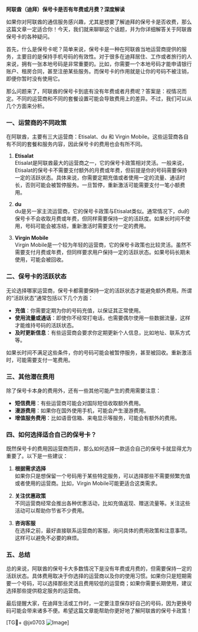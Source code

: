 **阿联酋（迪拜）保号卡是否有年费或月费？深度解读**

如果你对阿联酋的通信服务感兴趣，尤其是想要了解迪拜的保号卡是否收费，那么这篇文章一定适合你！今天，我们就来聊聊这个话题，并为你详细解答关于阿联酋保号卡的各种疑问。

首先，什么是保号卡呢？简单来说，保号卡是一种在阿联酋当地运营商提供的服务，主要目的是保持手机号码的有效性。对于很多在迪拜居住、工作或者旅行的人来说，拥有一张本地号码是非常重要的。比如，你需要一个本地号码才能申请银行账户、租房合同，甚至注册某些服务。而保号卡的作用就是让你的号码不被注销，即便你暂时没有使用它。

那么问题来了，阿联酋的保号卡到底有没有年费或者月费呢？答案是：视情况而定。不同的运营商和不同的套餐设置可能会导致费用上的差异。不过，我们可以从几个方面来分析。

### 一、运营商的不同政策

在阿联酋，主要有三大运营商：Etisalat、du 和 Virgin Mobile。这些运营商各自有不同的套餐和服务内容，因此保号卡的费用也会有所不同。

1. **Etisalat**  
   Etisalat是阿联酋最大的运营商之一，它的保号卡政策相对灵活。一般来说，Etisalat的保号卡不需要支付额外的月费或年费，但前提是你的号码需要保持一定的活跃状态。具体来说，你需要定期充值或者使用一定的流量、通话时长，否则可能会被暂停服务。一旦暂停，重新激活可能需要支付一笔小额费用。

2. **du**  
   du是另一家主流运营商，它的保号卡政策与Etisalat类似。通常情况下，du的保号卡不会收取月费或年费，但同样需要保持一定的活跃度。如果长时间不使用，号码可能会被冻结，重新激活时需要支付一定的费用。

3. **Virgin Mobile**  
   Virgin Mobile是一个较为年轻的运营商，它的保号卡政策也比较灵活。虽然不需要支付月费或年费，但同样要求用户保持一定的活跃状态。如果号码长期未使用，可能会被回收。

### 二、保号卡的活跃状态

无论选择哪家运营商，保号卡都需要保持一定的活跃状态才能避免额外费用。所谓的“活跃状态”通常包括以下几个方面：

- **充值**：你需要定期为你的号码充值，以保证其正常使用。
- **使用流量或通话**：即使你不经常打电话，也需要偶尔使用一些数据流量，这样才能维持号码的活跃状态。
- **及时更新信息**：有些运营商会要求你定期更新个人信息，比如地址、联系方式等。

如果长时间不满足这些条件，你的号码可能会被暂停服务，甚至被回收。重新激活时，可能需要支付一笔费用。

### 三、其他潜在费用

除了保号卡本身的费用外，还有一些其他可能产生的费用需要注意：

- **短信费用**：有些运营商可能会对国际短信收取额外费用。
- **漫游费用**：如果你在国外使用手机，可能会产生漫游费用。
- **增值服务费用**：比如语音信箱、来电显示等服务，可能会有额外的费用。

### 四、如何选择适合自己的保号卡？

既然保号卡的费用因运营商而异，那么如何选择一款适合自己的保号卡就显得尤为重要了。以下是一些建议：

1. **根据需求选择**  
   如果你只是想保留一个号码用于某些特定服务，可以选择那些不需要频繁充值或者使用的运营商。比如，Virgin Mobile可能更适合这类需求。

2. **关注优惠政策**  
   不同运营商经常会推出各种优惠活动，比如充值返现、赠送流量等。关注这些活动可以帮助你节省不少费用。

3. **咨询客服**  
   在选择之前，最好直接联系运营商的客服，询问具体的费用政策和注意事项。这样可以避免不必要的麻烦。

### 五、总结

总的来说，阿联酋的保号卡大多数情况下是没有年费或月费的，但需要保持一定的活跃状态。具体费用取决于你选择的运营商以及你的使用习惯。如果你只是短期需要一个号码，可以选择那些灵活且费用较低的运营商；如果你需要长期使用，建议选择那些提供稳定服务的运营商。

最后提醒大家，在迪拜生活或工作时，一定要注意保存好自己的号码，因为更换号码可能会带来诸多不便。希望这篇文章能帮助你更好地了解阿联酋的保号卡政策！

[TG💪+ @jx0703 ![Image](https://github.com/user-attachments/assets/dbca1d08-cadb-493c-b0ec-ad6f7a83f270)]